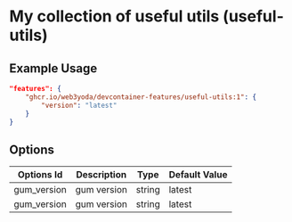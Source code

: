 
# My collection of useful utils (useful-utils)


## Example Usage

```json
"features": {
    "ghcr.io/web3yoda/devcontainer-features/useful-utils:1": {
        "version": "latest"
    }
}
```

## Options

| Options Id | Description | Type | Default Value |
|-----|-----|-----|-----|
| gum_version | gum version | string | latest |
| gum_version | gum version | string | latest |

